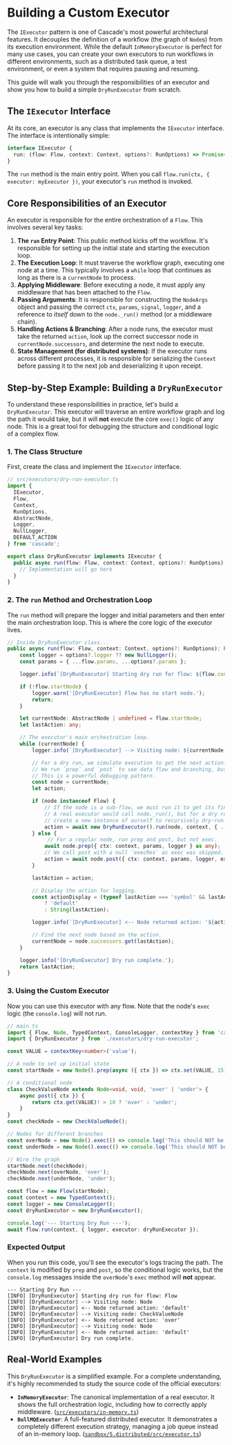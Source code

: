 # Building a Custom Executor

The `IExecutor` pattern is one of Cascade's most powerful architectural features. It decouples the definition of a workflow (the graph of `Node`s) from its execution environment. While the default `InMemoryExecutor` is perfect for many use cases, you can create your own executors to run workflows in different environments, such as a distributed task queue, a test environment, or even a system that requires pausing and resuming.

This guide will walk you through the responsibilities of an executor and show you how to build a simple `DryRunExecutor` from scratch.

## The `IExecutor` Interface

At its core, an executor is any class that implements the `IExecutor` interface. The interface is intentionally simple:

```typescript
interface IExecutor {
  run: (flow: Flow, context: Context, options?: RunOptions) => Promise<any>;
}
```

The `run` method is the main entry point. When you call `flow.run(ctx, { executor: myExecutor })`, your executor's `run` method is invoked.

## Core Responsibilities of an Executor

An executor is responsible for the entire orchestration of a `Flow`. This involves several key tasks:

1. **The `run` Entry Point**: This public method kicks off the workflow. It's responsible for setting up the initial state and starting the execution loop.
2. **The Execution Loop**: It must traverse the workflow graph, executing one node at a time. This typically involves a `while` loop that continues as long as there is a `currentNode` to process.
3. **Applying Middleware**: Before executing a node, it must apply any middleware that has been attached to the `Flow`.
4. **Passing Arguments**: It is responsible for constructing the `NodeArgs` object and passing the correct `ctx`, `params`, `signal`, `logger`, and a reference to *itself* down to the `node._run()` method (or a middleware chain).
5. **Handling Actions & Branching**: After a node runs, the executor must take the returned `action`, look up the correct successor node in `currentNode.successors`, and determine the next node to execute.
6. **State Management (for distributed systems)**: If the executor runs across different processes, it is responsible for serializing the `Context` before passing it to the next job and deserializing it upon receipt.

## Step-by-Step Example: Building a `DryRunExecutor`

To understand these responsibilities in practice, let's build a `DryRunExecutor`. This executor will traverse an entire workflow graph and log the path it would take, but it will **not** execute the core `exec()` logic of any node. This is a great tool for debugging the structure and conditional logic of a complex flow.

### 1. The Class Structure

First, create the class and implement the `IExecutor` interface.

```typescript
// src/executors/dry-run-executor.ts
import {
  IExecutor,
  Flow,
  Context,
  RunOptions,
  AbstractNode,
  Logger,
  NullLogger,
  DEFAULT_ACTION
} from 'cascade';

export class DryRunExecutor implements IExecutor {
  public async run(flow: Flow, context: Context, options?: RunOptions): Promise<any> {
    // Implementation will go here
  }
}
```

### 2. The `run` Method and Orchestration Loop

The `run` method will prepare the logger and initial parameters and then enter the main orchestration loop. This is where the core logic of the executor lives.

```typescript
// Inside DryRunExecutor class...
public async run(flow: Flow, context: Context, options?: RunOptions): Promise<any> {
    const logger = options?.logger ?? new NullLogger();
    const params = { ...flow.params, ...options?.params };

    logger.info(`[DryRunExecutor] Starting dry run for flow: ${flow.constructor.name}`);

    if (!flow.startNode) {
        logger.warn('[DryRunExecutor] Flow has no start node.');
        return;
    }

    let currentNode: AbstractNode | undefined = flow.startNode;
    let lastAction: any;

    // The executor's main orchestration loop.
    while (currentNode) {
        logger.info(`[DryRunExecutor] --> Visiting node: ${currentNode.constructor.name}`);

        // For a dry run, we simulate execution to get the next action.
        // We run `prep` and `post` to see data flow and branching, but SKIP `exec`.
        // This is a powerful debugging pattern.
        const node = currentNode;
        let action;

        if (node instanceof Flow) {
            // If the node is a sub-flow, we must run it to get its final action.
            // A real executor would call node._run(), but for a dry run, we can
            // create a new instance of ourself to recursively dry-run the sub-flow.
            action = await new DryRunExecutor().run(node, context, { ...options, params });
        } else {
             // For a regular node, run prep and post, but not exec.
            await node.prep({ ctx: context, params, logger } as any);
            // We call post with a null `execRes` as exec was skipped.
            action = await node.post({ ctx: context, params, logger, execRes: null } as any);
        }

        lastAction = action;

        // Display the action for logging.
        const actionDisplay = (typeof lastAction === 'symbol' && lastAction === DEFAULT_ACTION)
            ? 'default'
            : String(lastAction);

        logger.info(`[DryRunExecutor] <-- Node returned action: '${actionDisplay}'`);

        // Find the next node based on the action.
        currentNode = node.successors.get(lastAction);
    }

    logger.info('[DryRunExecutor] Dry run complete.');
    return lastAction;
}
```

### 3. Using the Custom Executor

Now you can use this executor with any flow. Note that the node's `exec` logic (the `console.log`) will not run.

```typescript
// main.ts
import { Flow, Node, TypedContext, ConsoleLogger, contextKey } from 'cascade';
import { DryRunExecutor } from './executors/dry-run-executor';

const VALUE = contextKey<number>('value');

// A node to set up initial state
const startNode = new Node().prep(async ({ ctx }) => ctx.set(VALUE, 15));

// A conditional node
class CheckValueNode extends Node<void, void, 'over' | 'under'> {
    async post({ ctx }) {
        return ctx.get(VALUE)! > 10 ? 'over' : 'under';
    }
}
const checkNode = new CheckValueNode();

// Nodes for different branches
const overNode = new Node().exec(() => console.log('This should NOT be logged!'));
const underNode = new Node().exec(() => console.log('This should NOT be logged either!'));

// Wire the graph
startNode.next(checkNode);
checkNode.next(overNode, 'over');
checkNode.next(underNode, 'under');

const flow = new Flow(startNode);
const context = new TypedContext();
const logger = new ConsoleLogger();
const dryRunExecutor = new DryRunExecutor();

console.log('--- Starting Dry Run ---');
await flow.run(context, { logger, executor: dryRunExecutor });
```

### Expected Output

When you run this code, you'll see the executor's logs tracing the path. The `context` is modified by `prep` and `post`, so the conditional logic works, but the `console.log` messages inside the `overNode`'s `exec` method will **not** appear.

```
--- Starting Dry Run ---
[INFO] [DryRunExecutor] Starting dry run for flow: Flow
[INFO] [DryRunExecutor] --> Visiting node: Node
[INFO] [DryRunExecutor] <-- Node returned action: 'default'
[INFO] [DryRunExecutor] --> Visiting node: CheckValueNode
[INFO] [DryRunExecutor] <-- Node returned action: 'over'
[INFO] [DryRunExecutor] --> Visiting node: Node
[INFO] [DryRunExecutor] <-- Node returned action: 'default'
[INFO] [DryRunExecutor] Dry run complete.
```

## Real-World Examples

This `DryRunExecutor` is a simplified example. For a complete understanding, it's highly recommended to study the source code of the official executors:

- **`InMemoryExecutor`**: The canonical implementation of a real executor. It shows the full orchestration logic, including how to correctly apply middleware. ([`src/executors/in-memory.ts`](https://github.com/gorango/cascade/tree/master/src/executors/in-memory.ts))
- **`BullMQExecutor`**: A full-featured distributed executor. It demonstrates a completely different execution strategy, managing a job queue instead of an in-memory loop. ([`sandbox/5.distributed/src/executor.ts`](https://github.com/gorango/cascade/tree/master/sandbox/5.distributed/src/executor.ts))
